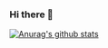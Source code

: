 ### Hi there 👋

[![Anurag's github stats](https://github-readme-stats.vercel.app/api?username=junghyeonsu)](https://github.com/anuraghazra/github-readme-stats)
